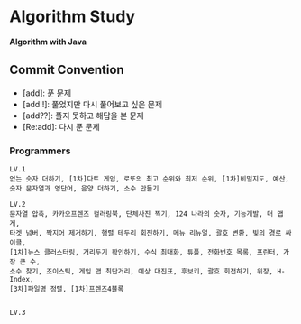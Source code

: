 # Algorithm Study 
**Algorithm with Java** 

## Commit Convention

- [add]: 푼 문제
- [add!!]: 풀었지만 다시 풀어보고 싶은 문제
- [add??]: 풀지 못하고 해답을 본 문제
- [Re:add]: 다시 푼 문제  

### Programmers
    LV.1
    없는 숫자 더하기, [1차]다트 게임, 로또의 최고 순위와 최저 순위, [1차]비밀지도, 예산, 
    숫자 문자열과 영단어, 음양 더하기, 소수 만들기  
    
    LV.2
    문자열 압축, 카카오프렌즈 컬러링북, 단체사진 찍기, 124 나라의 숫자, 기능개발, 더 맵게,
    타겟 넘버, 짝지어 제거하기, 행렬 테두리 회전하기, 메뉴 리뉴얼, 괄호 변환, 빛의 경로 싸이클,
    [1차]뉴스 클러스터링, 거리두기 확인하기, 수식 최대화, 튜플, 전화번호 목록, 프린터, 가장 큰 수, 
    소수 찾기, 조이스틱, 게임 맵 최단거리, 예상 대진표, 후보키, 괄호 회전하기, 위장, H-Index, 
    [3차]파일명 정렬, [1차]프렌즈4블록

    
    LV.3

